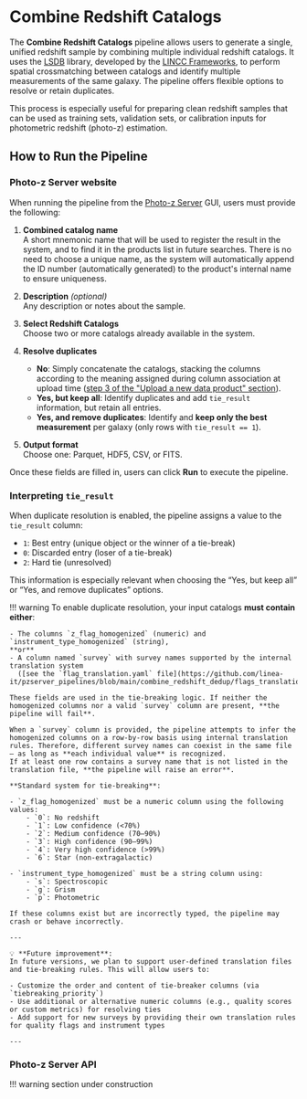 # Combine Redshift Catalogs

The **Combine Redshift Catalogs** pipeline allows users to generate a single, unified redshift sample by combining multiple individual redshift catalogs. It uses the [LSDB](https://docs.lsdb.io/en/stable/index.html) library, developed by the [LINCC Frameworks](https://lsstdiscoveryalliance.org/programs/lincc-frameworks/), to perform spatial crossmatching between catalogs and identify multiple measurements of the same galaxy. The pipeline offers flexible options to resolve or retain duplicates.

This process is especially useful for preparing clean redshift samples that can be used as training sets, validation sets, or calibration inputs for photometric redshift (photo-z) estimation.

## How to Run the Pipeline

### Photo-z Server website 

When running the pipeline from the [Photo-z Server](https://pzserver.linea.org.br/) GUI, users must provide the following:

1. **Combined catalog name**  
    A short mnemonic name that will be used to register the result in the system, and to find it in the products list in future searches. There is no need to choose a unique name, as the system will automatically append the ID number (automatically generated) to the product's internal name to ensure uniqueness.

2. **Description** *(optional)*  
   Any description or notes about the sample.

3. **Select Redshift Catalogs**  
   Choose two or more catalogs already available in the system.

4. **Resolve duplicates**
     - **No**: Simply concatenate the catalogs, stacking the columns according to the meaning assigned during column association at upload time ([step 3 of the "Upload a new data product" section](http://127.0.0.1:8000/en/sci-platforms/pz_server.html#upload-a-new-data-product)).
     - **Yes, but keep all**: Identify duplicates and add `tie_result` information, but retain all entries.
     - **Yes, and remove duplicates**: Identify and **keep only the best measurement** per galaxy (only rows with `tie_result == 1`).

5. **Output format**  
   Choose one: Parquet, HDF5, CSV, or FITS.

Once these fields are filled in, users can click **Run** to execute the pipeline.

### Interpreting `tie_result`

When duplicate resolution is enabled, the pipeline assigns a value to the `tie_result` column:

- `1`: Best entry (unique object or the winner of a tie-break)
- `0`: Discarded entry (loser of a tie-break)
- `2`: Hard tie (unresolved)

This information is especially relevant when choosing the “Yes, but keep all” or “Yes, and remove duplicates” options.

!!! warning
    To enable duplicate resolution, your input catalogs **must contain either**:

    - The columns `z_flag_homogenized` (numeric) and `instrument_type_homogenized` (string),  
    **or**
    - A column named `survey` with survey names supported by the internal translation system  
      ([see the `flag_translation.yaml` file](https://github.com/linea-it/pzserver_pipelines/blob/main/combine_redshift_dedup/flags_translation.yaml)).

    These fields are used in the tie-breaking logic. If neither the homogenized columns nor a valid `survey` column are present, **the pipeline will fail**.

    When a `survey` column is provided, the pipeline attempts to infer the homogenized columns on a row-by-row basis using internal translation rules. Therefore, different survey names can coexist in the same file — as long as **each individual value** is recognized.  
    If at least one row contains a survey name that is not listed in the translation file, **the pipeline will raise an error**.

    **Standard system for tie-breaking**:

    - `z_flag_homogenized` must be a numeric column using the following values:
        - `0`: No redshift  
        - `1`: Low confidence (<70%)  
        - `2`: Medium confidence (70–90%)  
        - `3`: High confidence (90–99%)  
        - `4`: Very high confidence (>99%)  
        - `6`: Star (non-extragalactic)

    - `instrument_type_homogenized` must be a string column using:
        - `s`: Spectroscopic  
        - `g`: Grism  
        - `p`: Photometric

    If these columns exist but are incorrectly typed, the pipeline may crash or behave incorrectly.

    ---
     
    💡 **Future improvement**:  
    In future versions, we plan to support user-defined translation files and tie-breaking rules. This will allow users to:

    - Customize the order and content of tie-breaker columns (via `tiebreaking_priority`)
    - Use additional or alternative numeric columns (e.g., quality scores or custom metrics) for resolving ties
    - Add support for new surveys by providing their own translation rules for quality flags and instrument types

    ---

### Photo-z Server API

!!! warning
    section under construction 
    


